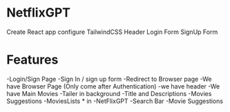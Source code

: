 # NetflixGPT

Create React app
configure TailwindCSS
Header
Login Form
SignUp Form

# Features

-Login/Sign Page
-Sign In / sign up form
-Redirect to Browser page
-We have Browser Page (Only come after Authentication)
-we have header
-We have Main Movies
-Tailer in background
-Title and Descriptions
-Movies Suggestions
-MoviesLists \* in
-NetFlixGPT
-Search Bar
-Movie Suggestions
